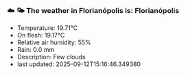 ### ☁️ 🌤️  The weather in Florianópolis is: Florianópolis

- Temperature: 19.71°C
- On flesh: 19.17°C
- Relative air humidity: 55%
- Rain: 0.0 mm
- Description: Few clouds
- last updated: 2025-09-12T15:16:46.349380
